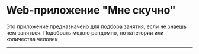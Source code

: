 # Web-приложение "Мне скучно" #

Это приложение предназначено для подбора занятия, если не знаешь чем заняться. Подобрать можно рандомно, по категории или количества человек

---
